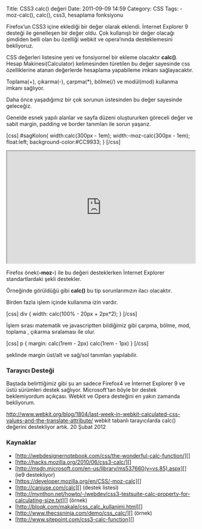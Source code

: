 Title: CSS3 calc() değeri
Date: 2011-09-09 14:59
Category: CSS
Tags: -moz-calc(), calc(), css3, hesaplama fonksiyonu

Firefox’un CSS3 içine eklediği bir değer olarak eklendi. İnternet
Explorer 9 desteği ile genelleşen bir değer oldu. Çok kullanışlı bir
değer olacağı şimdiden belli olan bu özelliği webkit ve opera’nında
desteklemesini bekliyoruz.

CSS değerleri listesine yeni ve fonsiyornel bir ekleme olacaktır
**calc()**. Hesap Makinesi(Calculator) kelimesinden türetilen bu değer
sayesinde css özelliklerine atanan değerlerde hesaplama yapabileme
imkanı sağlayacaktır.

Toplama(+), çıkarma(-), çarpma(*), bölme(/) ve modül(mod) kullanma
imkanı sağlıyor.

Daha önce yaşadığımız bir çok sorunun üstesinden bu değer sayesinde
geleceğiz.

Genelde esnek yapılı alanlar ve sayfa düzeni oluştururken göreceli değer
ve sabit margin, padding ve border tanımları ile sorun yaşarız.   

[css] #sagKolon{ width:calc(300px - 1em); width:-moz-calc(300px - 1em);
float:left; background-color:#CC9933; } [/css]
<iframe style="width: 100%; height: 300px" src="http://jsfiddle.net/fatihhayri/VaBqn/3/embedded/css,result,html"></iframe>

Firefox önek(**-moz-**) ile bu değeri desteklerken İnternet Explorer
standartlardaki şekli destekler.

Örneğinde görüldüğü gibi **calc()** bu tip sorunlarımızın ilacı
olacaktır.

Birden fazla işlem içinde kullanıma izin vardır.  

[css] div { width: calc(100% - 20px + 2px*2); } [/css]

İşlem sırası matematik ve javascriptten bildiğimiz gibi çarpma, bölme,
mod, toplama , çıkarma sıralaması ile olur.  

[css] p { margin: calc(1rem - 2px) calc(1rem - 1px) } [/css]

şeklinde margin üst/alt ve sağ/sol tanımları yapılabilir.   

### Tarayıcı Desteği

Baştada belirttiğimiz gibi şu an sadece Firefox4 ve İnternet Explorer 9
ve üstü sürümleri destek sağlıyor. Microsoft’tan böyle bir destek
beklemiyordum açıkçası. Webkit ve Opera desteğini en yakın zamanda
bekliyorum.

http://www.webkit.org/blog/1804/last-week-in-webkit-calculated-css-values-and-the-translate-attribute/
webkit tabanlı tarayıcılarda calc() değerini destekliyor artık. 20 Şubat
2012

### Kaynaklar

-   [http://webdesignernotebook.com/css/the-wonderful-calc-function/][]
-   [http://hacks.mozilla.org/2010/06/css3-calc/][]
-   [http://msdn.microsoft.com/en-us/library/ms537660(v=vs.85).aspx][]
    (ie9 destekliyor)
-   [https://developer.mozilla.org/en/CSS/-moz-calc][]
-   [http://caniuse.com/calc][] (destek listesi)
-   [http://mynthon.net/howto/-/webdev/css3-testsuite-calc-property-for-calculating-size.txt][]
    (örnek)
-   [http://bloqk.com/makale/css_calc_kullanimi.html][]
-   [http://www.thecssninja.com/demo/css_calc/][] (örnek)
-   [http://www.sitepoint.com/css3-calc-function][]

</p>

  [http://webdesignernotebook.com/css/the-wonderful-calc-function/]: http://webdesignernotebook.com/css/the-wonderful-calc-function/
  [http://hacks.mozilla.org/2010/06/css3-calc/]: http://hacks.mozilla.org/2010/06/css3-calc/
  [http://msdn.microsoft.com/en-us/library/ms537660(v=vs.85).aspx]: http://msdn.microsoft.com/en-us/library/ms537660(v=vs.85).aspx
  [https://developer.mozilla.org/en/CSS/-moz-calc]: https://developer.mozilla.org/en/CSS/-moz-calc
  [http://caniuse.com/calc]: http://caniuse.com/calc
  [http://mynthon.net/howto/-/webdev/css3-testsuite-calc-property-for-calculating-size.txt]:
    http://mynthon.net/howto/-/webdev/css3-testsuite-calc-property-for-calculating-size.txt
  [http://bloqk.com/makale/css_calc_kullanimi.html]: http://bloqk.com/makale/css_calc_kullanimi.html
  [http://www.thecssninja.com/demo/css_calc/]: http://www.thecssninja.com/demo/css_calc/
  [http://www.sitepoint.com/css3-calc-function]: http://www.sitepoint.com/css3-calc-function
